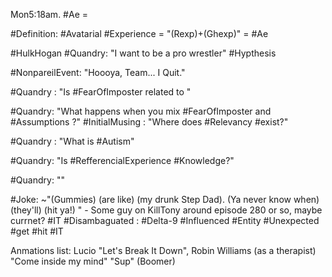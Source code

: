 Mon5:18am. #Ae =  

#Definition: #Avatarial #Experience = "(Rexp)+(Ghexp)" = #Ae
	
#HulkHogan #Quandry: "I want to be a pro wrestler"
#Hypthesis 

#NonpareilEvent: "Hoooya, Team... I Quit."

#Quandry : "Is #FearOfImposter related to "

#Quandry: "What happens when you mix #FearOfImposter and #Assumptions ?" #InitialMusing : "Where does #Relevancy  #exist?" 

#Quandry : "What is #Autism"

#Quandry: "Is #RefferencialExperience #Knowledge?"

#Quandry: ""

#Joke: ~"(Gummies) (are like) (my drunk Step Dad). (Ya never know when) (they'll) (hit ya!) " - Some guy on KillTony around episode 280 or so, maybe currnet? #IT
#Disambaguated : #Delta-9 #Influenced #Entity #Unexpected #get #hit #IT

Anmations list: Lucio "Let's Break It Down", Robin Williams (as a therapist) "Come inside my mind" "Sup" (Boomer)